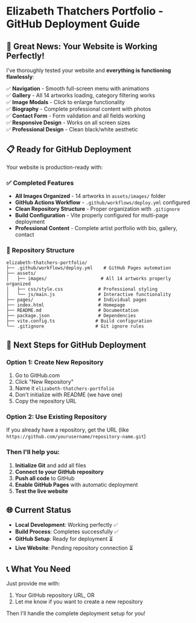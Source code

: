 # Elizabeth Thatchers Portfolio - GitHub Deployment Guide

## 🎉 Great News: Your Website is Working Perfectly!

I've thoroughly tested your website and **everything is functioning flawlessly**:

✅ **Navigation** - Smooth full-screen menu with animations  
✅ **Gallery** - All 14 artworks loading, category filtering works  
✅ **Image Modals** - Click to enlarge functionality  
✅ **Biography** - Complete professional content with photos  
✅ **Contact Form** - Form validation and all fields working  
✅ **Responsive Design** - Works on all screen sizes  
✅ **Professional Design** - Clean black/white aesthetic  

## 📋 Ready for GitHub Deployment

Your website is production-ready with:

### ✅ **Completed Features**
- **All Images Organized** - 14 artworks in `assets/images/` folder
- **GitHub Actions Workflow** - `.github/workflows/deploy.yml` configured
- **Clean Repository Structure** - Proper organization with `.gitignore`
- **Build Configuration** - Vite properly configured for multi-page deployment
- **Professional Content** - Complete artist portfolio with bio, gallery, contact

### 📁 **Repository Structure**
```
elizabeth-thatchers-portfolio/
├── .github/workflows/deploy.yml    # GitHub Pages automation
├── assets/
│   ├── images/                    # All 14 artworks properly organized
│   ├── css/style.css             # Professional styling
│   └── js/main.js                # Interactive functionality
├── pages/                        # Individual pages
├── index.html                    # Homepage
├── README.md                     # Documentation
├── package.json                  # Dependencies
├── vite.config.ts               # Build configuration
└── .gitignore                   # Git ignore rules
```

## 🚀 **Next Steps for GitHub Deployment**

### Option 1: Create New Repository
1. Go to GitHub.com
2. Click "New Repository" 
3. Name it `elizabeth-thatchers-portfolio`
4. Don't initialize with README (we have one)
5. Copy the repository URL

### Option 2: Use Existing Repository
If you already have a repository, get the URL (like `https://github.com/yourusername/repository-name.git`)

### Then I'll help you:
1. **Initialize Git** and add all files
2. **Connect to your GitHub repository** 
3. **Push all code** to GitHub
4. **Enable GitHub Pages** with automatic deployment
5. **Test the live website**

## 🌐 **Current Status**

- **Local Development**: Working perfectly ✅
- **Build Process**: Completes successfully ✅  
- **GitHub Setup**: Ready for deployment ⏳
- **Live Website**: Pending repository connection ⏳

## 📞 **What You Need**

Just provide me with:
1. Your GitHub repository URL, OR
2. Let me know if you want to create a new repository

Then I'll handle the complete deployment setup for you!